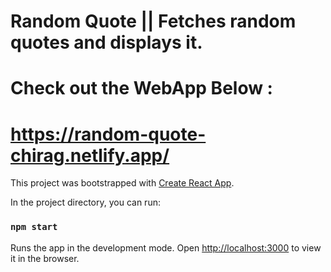 # Random Quote || Fetches random quotes and displays it.

# Check out the WebApp Below :

# https://random-quote-chirag.netlify.app/

This project was bootstrapped with [Create React App](https://github.com/facebook/create-react-app).

In the project directory, you can run:

### `npm start`

Runs the app in the development mode.
Open [http://localhost:3000](http://localhost:3000) to view it in the browser.

